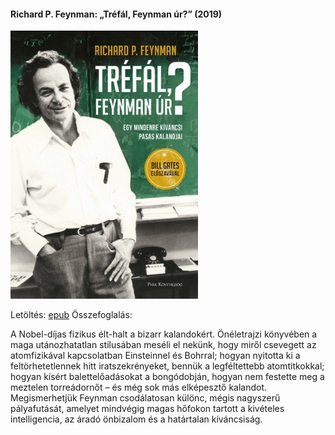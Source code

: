 #### <a name="id_820">Richard P. Feynman: „Tréfál, Feynman úr?” (2019)</a>
<img src="https://github.com/BercziSandor/calibre_lib/raw/main/Richard%20P.%20Feynman/%2C%2CTrefal%2C%20Feynman%20ur__%20%28820%29/cover.jpg" alt="cover" width="300"/>

Letöltés: [epub](https://github.com/BercziSandor/calibre_lib/raw/main/Richard%20P.%20Feynman/%2C%2CTrefal%2C%20Feynman%20ur__%20%28820%29/%2C%2CTrefal%2C%20Feynman%20ur__%20-%20Richard%20P.%20Feynman.epub)
Összefoglalás:
<div>
<p>A Nobel-díjas fizikus élt-halt a bizarr kalandokért. Önéletrajzi könyvében a maga utánozhatatlan stílusában meséli el nekünk, hogy miről csevegett az atomfizikával kapcsolatban Einsteinnel és Bohrral; hogyan nyitotta ki a feltörhetetlennek hitt iratszekrényeket, bennük a legféltettebb atomtitkokkal; hogyan kísért balettelőadásokat a bongódobján, hogyan nem festette meg a meztelen torreádornőt – és még sok más elképesztő kalandot. Megismerhetjük Feynman csodálatosan különc, mégis nagyszerű pályafutását, amelyet mindvégig magas hőfokon tartott a kivételes intelligencia, az áradó önbizalom és a határtalan kíváncsiság.</p></div>

